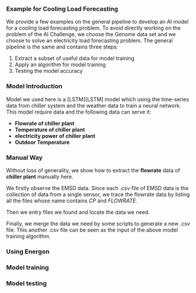 ### Example for Cooling Load Forecasting
We provide a few examples on the general pipeline to develop an AI model for a cooling load forecasting problem. To avoid directly working on the problem of the AI Challenge, we choose the Genome data set and we choose to solve an electricity load forecasting problem. The general pipeline is the same and contains three steps:  
1.   Extract a subset of useful data for model training
2.   Apply an algorithm for model training
3.   Testing the model accuracy

### Model Introduction
Model we used here is a [LSTM][LSTM] model which using the time-series data from chiller system and the weather data to train a neural network. This model require  data and the following data can serve it:

+ **Flowrate of chiller plant**
+ **Temperature of chiller plant**
+ **electricity power of chiller plant**
+ **Outdoor Temperature**

### Manual Way
Without loss of generality, we show how to extract the **flowrate** data of **chiller plant** manually here.

We firstly observe the EMSD data. Since each .csv file of EMSD data is the collection of data from a single sensor, we trace the flowrate data by listing all the files whose name contains *CP* and *FLOWRATE*.

Then we entry files we found and locate the data we need.
 
Finally, we merge the data we need by some scripts to generate a new .csv file. This another .csv file can be seen as the input of the above model training algorithm.

### Using Energon

### Model training

### Model testing
